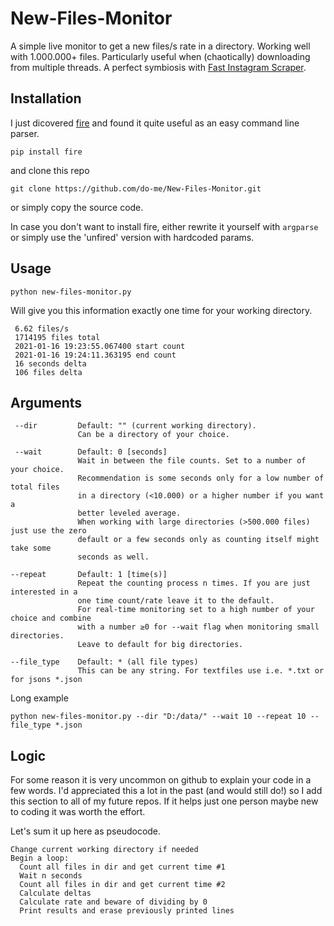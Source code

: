 # New-Files-Monitor
A simple live monitor to get a new files/s rate in a directory. Working well with 1.000.000+ files. Particularly useful when (chaotically) downloading from multiple threads. A perfect symbiosis with [Fast Instagram Scraper](https://github.com/do-me/fast-instagram-scraper).

## Installation 
I just dicovered [fire](https://github.com/google/python-fire) and found it quite useful as an easy command line parser. 

```pip install fire```

and clone this repo 

```git clone https://github.com/do-me/New-Files-Monitor.git```

or simply copy the source code.

In case you don't want to install fire, either rewrite it yourself with `argparse` or simply use the 'unfired' version with hardcoded params. 

## Usage
```
python new-files-monitor.py 
```
Will give you this information exactly one time for your working directory.

```
 6.62 files/s
 1714195 files total
 2021-01-16 19:23:55.067400 start count
 2021-01-16 19:24:11.363195 end count
 16 seconds delta
 106 files delta
```
## Arguments 
```
 --dir         Default: "" (current working directory). 
               Can be a directory of your choice. 
           
 --wait        Default: 0 [seconds]
               Wait in between the file counts. Set to a number of your choice.
               Recommendation is some seconds only for a low number of total files
               in a directory (<10.000) or a higher number if you want a 
               better leveled average. 
               When working with large directories (>500.000 files) just use the zero 
               default or a few seconds only as counting itself might take some 
               seconds as well.
           
--repeat       Default: 1 [time(s)]
               Repeat the counting process n times. If you are just interested in a 
               one time count/rate leave it to the default. 
               For real-time monitoring set to a high number of your choice and combine
               with a number ≥0 for --wait flag when monitoring small directories. 
               Leave to default for big directories.
           
--file_type    Default: * (all file types)
               This can be any string. For textfiles use i.e. *.txt or for jsons *.json
```

Long example

```
python new-files-monitor.py --dir "D:/data/" --wait 10 --repeat 10 --file_type *.json
```

## Logic 
For some reason it is very uncommon on github to explain your code in a few words. I'd appreciated this a lot in the past (and would still do!) so I add this section to all of my future repos. If it helps just one person maybe new to coding it was worth the effort.

Let's sum it up here as pseudocode.

```
Change current working directory if needed
Begin a loop:
  Count all files in dir and get current time #1
  Wait n seconds 
  Count all files in dir and get current time #2
  Calculate deltas
  Calculate rate and beware of dividing by 0 
  Print results and erase previously printed lines
  
```

